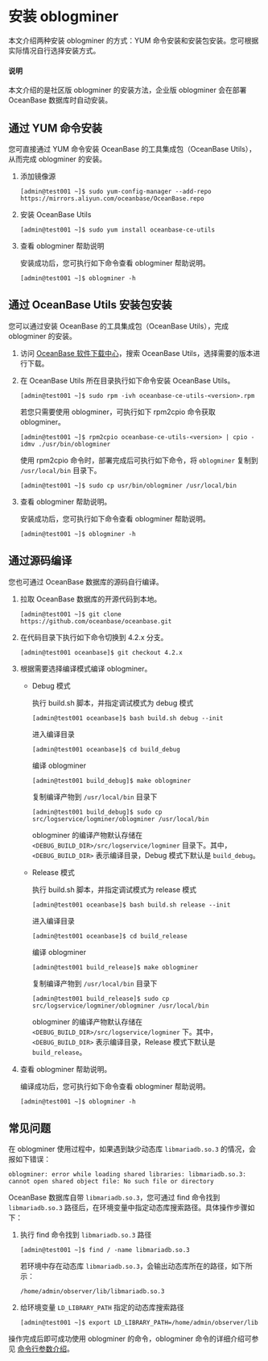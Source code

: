 # 安装 oblogminer

本文介绍两种安装 oblogminer 的方式：YUM 命令安装和安装包安装。您可根据实际情况自行选择安装方式。

<main id="notice" type='explain'>
  <h4>说明</h4>
  <p>本文介绍的是社区版 oblogminer 的安装方法，企业版 oblogminer 会在部署 OceanBase 数据库时自动安装。</p>
</main>

## 通过 YUM 命令安装

您可直接通过 YUM 命令安装 OceanBase 的工具集成包（OceanBase Utils），从而完成 oblogminer 的安装。

1. 添加镜像源

   ```shell
   [admin@test001 ~]$ sudo yum-config-manager --add-repo https://mirrors.aliyun.com/oceanbase/OceanBase.repo
   ```

2. 安装 OceanBase Utils

   ```shell
   [admin@test001 ~]$ sudo yum install oceanbase-ce-utils
   ```

3. 查看 oblogminer 帮助说明

   安装成功后，您可执行如下命令查看 oblogminer 帮助说明。

   ```shell
   [admin@test001 ~]$ oblogminer -h
   ```

## 通过 OceanBase Utils 安装包安装

您可以通过安装 OceanBase 的工具集成包（OceanBase Utils），完成 oblogminer 的安装。

1. 访问 [OceanBase 软件下载中心](https://www.oceanbase.com/softwarecenter)，搜索 OceanBase Utils，选择需要的版本进行下载。

2. 在 OceanBase Utils 所在目录执行如下命令安装 OceanBase Utils。

   ```shell
   [admin@test001 ~]$ sudo rpm -ivh oceanbase-ce-utils-<version>.rpm
   ```

   若您只需要使用 oblogminer，可执行如下 rpm2cpio 命令获取 oblogminer。

   ```shell
   [admin@test001 ~]$ rpm2cpio oceanbase-ce-utils-<version> | cpio -idmv ./usr/bin/oblogminer
   ```

   使用 rpm2cpio 命令时，部署完成后可执行如下命令，将 `oblogminer` 复制到 `/usr/local/bin` 目录下。

   ```shell
   [admin@test001 ~]$ sudo cp usr/bin/oblogminer /usr/local/bin
   ```

3. 查看 oblogminer 帮助说明。

   安装成功后，您可执行如下命令查看 oblogminer 帮助说明。

   ```shell
   [admin@test001 ~]$ oblogminer -h
   ```

## 通过源码编译

您也可通过 OceanBase 数据库的源码自行编译。

1. 拉取 OceanBase 数据库的开源代码到本地。

   ```shell
   [admin@test001 ~]$ git clone https://github.com/oceanbase/oceanbase.git
   ```

2. 在代码目录下执行如下命令切换到 4.2.x 分支。

   ```shell
   [admin@test001 oceanbase]$ git checkout 4.2.x
   ```

3. 根据需要选择编译模式编译 oblogminer。

   * Debug 模式

     执行 build.sh 脚本，并指定调试模式为 debug 模式

     ```shell
     [admin@test001 oceanbase]$ bash build.sh debug --init
     ```

     进入编译目录

     ```shell
     [admin@test001 oceanbase]$ cd build_debug
     ```

     编译 oblogminer

     ```shell
     [admin@test001 build_debug]$ make oblogminer
     ```

     复制编译产物到 `/usr/local/bin` 目录下

     ```shell
     [admin@test001 build_debug]$ sudo cp src/logservice/logminer/oblogminer /usr/local/bin
     ```

     oblogminer 的编译产物默认存储在 `<DEBUG_BUILD_DIR>/src/logservice/logminer` 目录下。其中，`<DEBUG_BUILD_DIR>` 表示编译目录，Debug 模式下默认是 `build_debug`。

   * Release 模式

     执行 build.sh 脚本，并指定调试模式为 release 模式

     ```shell
     [admin@test001 oceanbase]$ bash build.sh release --init
     ```

     进入编译目录

     ```shell
     [admin@test001 oceanbase]$ cd build_release
     ```

     编译 oblogminer

     ```shell
     [admin@test001 build_release]$ make oblogminer
     ```

     复制编译产物到 `/usr/local/bin` 目录下

     ```shell
     [admin@test001 build_release]$ sudo cp src/logservice/logminer/oblogminer /usr/local/bin
     ```

     oblogminer 的编译产物默认存储在 `<DEBUG_BUILD_DIR>/src/logservice/logminer` 下。其中，`<DEBUG_BUILD_DIR>` 表示编译目录，Release 模式下默认是 `build_release`。

4. 查看 oblogminer 帮助说明。

   编译成功后，您可执行如下命令查看 oblogminer 帮助说明。

   ```shell
   [admin@test001 ~]$ oblogminer -h
   ```

## 常见问题

在 oblogminer 使用过程中，如果遇到缺少动态库 `libmariadb.so.3` 的情况，会报如下错误：

```shell
oblogminer: error while loading shared libraries: libmariadb.so.3: cannot open shared object file: No such file or directory
```

OceanBase 数据库自带 `libmariadb.so.3`，您可通过 find 命令找到 `libmariadb.so.3` 路径后，在环境变量中指定动态库搜索路径。具体操作步骤如下：

1. 执行 find 命令找到 `libmariadb.so.3` 路径

   ```shell
   [admin@test001 ~]$ find / -name libmariadb.so.3
   ```

   若环境中存在动态库 `libmariadb.so.3`，会输出动态库所在的路径，如下所示：

   ```shell
   /home/admin/observer/lib/libmariadb.so.3
   ```

2. 给环境变量 `LD_LIBRARY_PATH` 指定的动态库搜索路径

   ```shell
   [admin@test001 ~]$ export LD_LIBRARY_PATH=/home/admin/observer/lib
   ```

操作完成后即可成功使用 oblogminer 的命令，oblogminer 命令的详细介绍可参见 [命令行参数介绍](300.command-line-parameters.md)。
